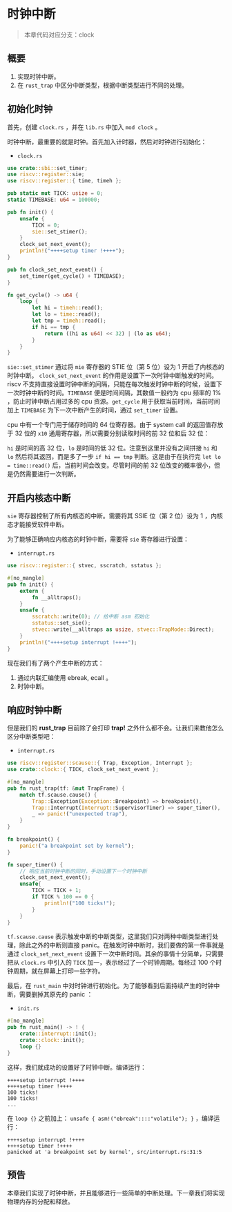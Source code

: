 # 时钟中断

> 本章代码对应分支：clock

## 概要

1. 实现时钟中断。
2. 在 `rust_trap` 中区分中断类型，根据中断类型进行不同的处理。

## 初始化时钟

首先，创建 `clock.rs` ，并在 `lib.rs` 中加入 `mod clock` 。

时钟中断，最重要的就是时钟。首先加入计时器，然后对时钟进行初始化：

- `clock.rs`

```rust
use crate::sbi::set_timer;
use riscv::register::sie;
use riscv::register::{ time, timeh };

pub static mut TICK: usize = 0;
static TIMEBASE: u64 = 100000;

pub fn init() {
    unsafe {
        TICK = 0;
        sie::set_stimer();
    }
    clock_set_next_event();
    println!("++++setup timer !++++");
}

pub fn clock_set_next_event() {
    set_timer(get_cycle() + TIMEBASE);
}

fn get_cycle() -> u64 {
    loop {
        let hi = timeh::read();
        let lo = time::read();
        let tmp = timeh::read();
        if hi == tmp {
            return ((hi as u64) << 32) | (lo as u64);
        }
    }
}
```

`sie::set_stimer` 通过将 `mie` 寄存器的 STIE 位（第 5 位）设为 1 开启了内核态的时钟中断。 `clock_set_next_event` 的作用是设置下一次时钟中断触发的时间。riscv 不支持直接设置时钟中断的间隔，只能在每次触发时钟中断的时候，设置下一次时钟中断的时间。`TIMEBASE` 便是时间间隔，其数值一般约为 cpu 频率的 1% ，防止时钟中断占用过多的 cpu 资源。`get_cycle` 用于获取当前时间，当前时间加上 `TIMEBASE` 为下一次中断产生的时间，通过 `set_timer` 设置。

cpu 中有一个专门用于储存时间的 64 位寄存器。由于 system call 的返回值存放于 32 位的 `x10` 通用寄存器，所以需要分别读取时间的前 32 位和后 32 位：

`hi` 是时间的高 32 位，`lo` 是时间的低 32 位。注意到这里并没有之间拼接 `hi` 和 `lo` 然后将其返回，而是多了一步 `if hi == tmp` 判断。这是由于在执行完 `let lo = time::read()` 后，当前时间会改变。尽管时间的前 32 位改变的概率很小，但是仍然需要进行一次判断。

## 开启内核态中断

`sie` 寄存器控制了所有内核态的中断。需要将其 SSIE 位（第 2 位）设为 1 ，内核态才能接受软件中断。

为了能够正确响应内核态的时钟中断，需要将 `sie` 寄存器进行设置：

- `interrupt.rs`

```rust
use riscv::register::{ stvec, sscratch, sstatus };

#[no_mangle]
pub fn init() {
    extern {
        fn __alltraps();
    }
    unsafe {
        sscratch::write(0); // 给中断 asm 初始化
        sstatus::set_sie();
        stvec::write(__alltraps as usize, stvec::TrapMode::Direct);
    }
    println!("++++setup interrupt !++++");
}
```

现在我们有了两个产生中断的方式：

1. 通过内联汇编使用 ebreak, ecall 。
2. 时钟中断。

## 响应时钟中断

但是我们的 **rust_trap** 目前除了会打印 **trap!** 之外什么都不会。让我们来教他怎么区分中断类型吧：

- `interrupt.rs`

```rust
use riscv::register::scause::{ Trap, Exception, Interrupt };
use crate::clock::{ TICK, clock_set_next_event };

#[no_mangle]
pub fn rust_trap(tf: &mut TrapFrame) {
    match tf.scause.cause() {
        Trap::Exception(Exception::Breakpoint) => breakpoint(),
        Trap::Interrupt(Interrupt::SupervisorTimer) => super_timer(),
        _ => panic!("unexpected trap"),
    }
}

fn breakpoint() {
    panic!("a breakpoint set by kernel");
}

fn super_timer() {
    // 响应当前时钟中断的同时，手动设置下一个时钟中断
    clock_set_next_event();
    unsafe{
        TICK = TICK + 1;
        if TICK % 100 == 0 {
            println!("100 ticks!");
        }
    }
}
```

`tf.scause.cause` 表示触发中断的中断类型，这里我们只对两种中断类型进行处理，除此之外的中断则直接 panic。在触发时钟中断时，我们要做的第一件事就是通过 `clock_set_next_event` 设置下一次中断时间。其余的事情十分简单，只需要把从 `clock.rs` 中引入的 `TICK` 加一，表示经过了一个时钟周期。每经过 100 个时钟周期，就在屏幕上打印一些字符。

最后，在 `rust_main` 中对时钟进行初始化。为了能够看到后面持续产生的时钟中断，需要删掉其原先的 panic ：

- `init.rs`

```rust
#[no_mangle]
pub fn rust_main() -> ! {
    crate::interrupt::init();
    crate::clock::init();
    loop {}
}
```

这样，我们就成功的设置好了时钟中断。编译运行：

```
++++setup interrupt !++++
++++setup timer !++++
100 ticks!
100 ticks!
...
```

在 `loop {}` 之前加上： `unsafe { asm!("ebreak"::::"volatile"); }` ，编译运行：

```
++++setup interrupt !++++
++++setup timer !++++
panicked at 'a breakpoint set by kernel', src/interrupt.rs:31:5
```

## 预告

本章我们实现了时钟中断，并且能够进行一些简单的中断处理。下一章我们将实现物理内存的分配和释放。
